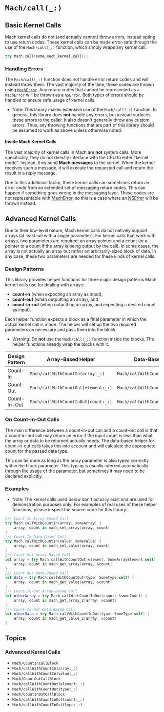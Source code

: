 # ``Mach/call(_:)``

## Basic Kernel Calls

Mach kernel calls do not (and actually cannot) throw errors, instead opting to use return codes. These kernel calls can be made error-safe through the use of the ``Mach/call(_:)`` function, which simply wraps any kernel call. 

```swift
try Mach.call(some_mach_kernel_call())
```

### Handling Errors

The ``Mach/call(_:)`` function does not handle error return codes and will instead throw them. The vast majority of the time, these codes are thrown using [`MachError`](https://developer.apple.com/documentation/foundation/macherror). Any return codes that cannot be represented as a `MachError` will be thrown as a [`NSError`](https://developer.apple.com/documentation/foundation/nserror). Both types of errors should be handled to ensure safe usage of kernel calls.

- Note: This library makes extensive use of the ``Mach/call(_:)`` function. In general, this library does **not** handle any errors, but instead surfaces these errors to the caller. It also doesn't generally throw any custom errors. Thus, any throwing functions that are part of this library should be assumed to work as above unless otherwise noted.

#### Inside Mach Kernel Calls

The vast majority of kernel calls in Mach are **not** system calls. More specifically, they do not directly interface with the CPU to enter "kernel mode". Instead, they send **Mach messages** to the kernel. When the kernel receives such a message, it will execute the requested call and return the result in a reply message.

Due to this additional factor, these kernel calls can sometimes return an error code from an extended set of messaging return codes. This can happen if something goes wrong in the messaging layer. These codes are not representable with [MachError](https://developer.apple.com/documentation/foundation/macherror), so this is a case where an [NSError](https://developer.apple.com/documentation/foundation/nserror) will be thrown instead.

## Advanced Kernel Calls

Due to their low-level nature, Mach kernel calls do not natively support arrays (at least not with a single parameter). For kernel calls that work with arrays, two parameters are required: an array pointer and a count (or a pointer to a count if the array is being output by the call). In some cases, the array is not actually an array but rather an arbitrarily-sized block of data. In any case, these two parameters are needed for these kinds of kernel calls.

### Design Patterns

This library provides helper functions for three major design patterns Mach kernel calls use for dealing with arrays:

- **count-in** (when expecting an array as input),
- **count-out** (when outputting an array), and
- **count-in-out** (when outputting an array, and expecting a desired count as input).

Each helper function expects a block as a final parameter in which the actual kernel call is made. The helper will set up the two required parameters as necessary and pass them into the block.
- Warning: Do **not** use the ``Mach/call(_:)`` function inside the blocks. The helper functions already wrap the blocks with it.

| Design Pattern | Array-Based Helper | Data-Based Helper | Block Parameter Type |
| --- | --- | --- | --- |
| Count-In | ``Mach/callWithCountIn(array:_:)`` | ``Mach/callWithCountIn(value:_:)`` | ``Mach/CountInCallBlock`` |
| Count-Out | ``Mach/callWithCountOut(element:_:)`` | ``Mach/callWithCountOut(type:_:)`` | ``Mach/CountOutCallBlock`` |
| Count-In-Out | ``Mach/callWithCountInOut(count:_:)`` | ``Mach/callWithCountInOut(type:_:)`` | ``Mach/CountInOutCallBlock`` |

### On Count-In-Out Calls

The main difference between a count-in-out call and a count-out call is that a count-in-out call may return an error if the input count is less than what the array or data to be returned actually needs. The data-based helper for count-in-out calls takes this into account and will calculate the appropriate count for the passed data type.

This can be done as long as the array parameter is also typed correctly within the block parameter. This typing is usually inferred automatically through the usage of the parameter, but sometimes it may need to be declared explicitly. 

### Examples

- Note: The kernel calls used below don't actually exist and are used for demonstration purposes only. For examples of real uses of these helper functions, please inspect the source code for this library.

```swift
/// Count-In Array-Based Call
try Mach.callWithCountIn(array: someArray) {
    array, count in mach_set_array(array, count)
}
/// Count-In Data-Based Call
try Mach.callWithCountIn(value: someValue) {
    array, count in mach_set_value(array, count)
}
/// Count-Out Array-Based Call
let array = try Mach.callWithCountOut(element: SomeArrayElement.self) {
    array, count in mach_get_array(array, &count)
}
/// Count-Out Data-Based Call
let data = try Mach.callWithCountOut(type: SomeType.self) {
    array, count in mach_get_value(array, &count)
}
/// Count-In-Out Array-Based Call
let otherArray = try Mach.callWithCountInOut(count: &someCount) {
    array, count in mach_get_array_2(array, &count)
}
/// Count-In-Out Data-Based Call
let otherData = try Mach.callWithCountInOut(type: SomeType.self) {
    array, count in mach_get_value_2(array, &count)
}
```



## Topics

### Advanced Kernel Calls

- ``Mach/CountInCallBlock``
- ``Mach/callWithCountIn(array:_:)``
- ``Mach/callWithCountIn(value:_:)``
- ``Mach/CountOutCallBlock``
- ``Mach/callWithCountOut(element:_:)``
- ``Mach/callWithCountOut(type:_:)``
- ``Mach/CountInOutCallBlock``
- ``Mach/callWithCountInOut(count:_:)``
- ``Mach/callWithCountInOut(type:_:)``